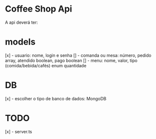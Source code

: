 # Coffee Shop Api

A api deverá ter:

# models

[x] - usuario: nome, login e senha
[] - comanda ou mesa: número, pedido array, atendido boolean, pago boolean
[] - menu: nome, valor, tipo (comida/bebida/cafés) enum quantidade

# DB

[x] - escolher o tipo de banco de dados: MongoDB

# TODO

[x] - server.ts
